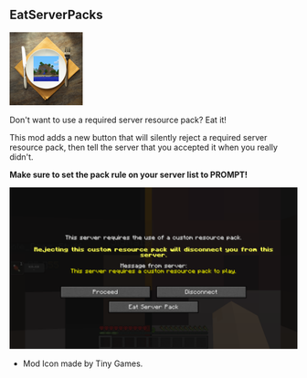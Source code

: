 ## EatServerPacks

<img src="src/main/resources/assets/eatserverpacks/icon.png" width="128"><p>
Don't want to use a required server resource pack? Eat it!<p>
This mod adds a new button that will silently reject a required server resource pack, then tell the server that you
accepted it when you really didn't.<p>
**Make sure to set the pack rule on your server list to PROMPT!**<p>
<img src="example.png" width="720"><p>

- Mod Icon made by Tiny Games.
